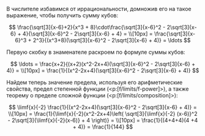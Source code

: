 В числителе избавимся от иррациональности, домножив его на такое выражение, чтобы получить сумму кубов:

$$ \frac{\sqrt[3]{x-6}+2}{x^3 + 8}\cdot\frac{\sqrt[3]{x-6}^2 - 2\sqrt[3]{x-6} + 4}{\sqrt[3]{x-6}^2 - 2\sqrt[3]{x-6} + 4} = \\[10px] = \frac{\sqrt[3]{x-6}^3 + 2^3}{(x^3+8)(\sqrt[3]{x-6}^2 - 2\sqrt[3]{x-6} + 4)} = \ldots $$

Первую скобку в знаменателе раскроем по формуле суммы кубов:

$$ \ldots = \frac{x+2}{(x+2)(x^2-2x+4)(\sqrt[3]{x-6}^2 - 2\sqrt[3]{x-6} + 4)} = \\[10px] = \frac{1}{(x^2-2x+4)(\sqrt[3]{x-6}^2 - 2\sqrt[3]{x-6} + 4)} $$

Найдем теперь значение предела, используя его арифметические свойства, предел степенной функции (<p:[f/limits/f-power]>), а также теорему о пределе сложной функции (<p:[f/limits/composition]>):

$$ \limf{x}{-2} \frac{1}{(x^2-2x+4)(\sqrt[3]{x-6}^2 - 2\sqrt[3]{x-6} + 4)} = \\[10px] = \frac{1}{\limf{x}{-2}(x^2-2x+4)\left( \sqrt[3]{\limf{x}{-2} (x-6)}^2 - 2\sqrt[3]{\limf{x}{-2}(x-6)} + 4 \right)} = \\[10px] = \frac{1}{(4+4+4)(4 +4 + 4)} = \frac{1}{144} $$